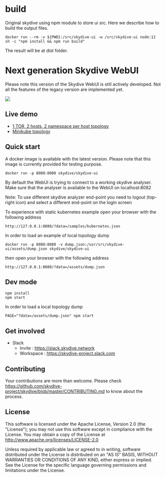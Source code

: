 # build
Original skydive using npm module to store ui src. Here we describe how to build the output files.
```
docker run --rm -v ${PWD}:/src/skydive-ui -w /src/skydive-ui node:12  sh -c "npm install && npm run build"
```
The result will be at dist folder.

# Next generation Skydive WebUI

Please note this version of the Skydive WebUI is still actively developed. 
Not all the features of the legacy version are implemented yet. 

![](https://raw.githubusercontent.com/skydive-project/skydive-ui/master/screenshot.png)

## Live demo

* [1 TOR, 2 hosts, 2 namespace per host topology](https://skydive-project.github.io/skydive-ui/?data=/skydive-ui/assets/simple.json)
* [Minikube topology](https://skydive-project.github.io/skydive-ui/?data=/skydive-ui/assets/kubernetes.json)

## Quick start

A docker image is available with the latest version. Please note that this image
is currently provided for testing purpose.

```
docker run -p 8080:8080 skydive/skydive-ui
```

By default the WebUI is trying to connect to a working skydive analyser. Make sure that the analyser is available to the WebUI on localhost:8082

Note: To use different skydive analyzer end-point you need to logout (top-right icon) and select a different end-point on the login screen  

To experience with static kubernetes example open your browser with the following address

```
http://127.0.0.1:8080/?data=/samples/kubernetes.json
```

In order to load an example of local topology dump

```
docker run -p 8080:8080 -v dump.json:/usr/src/skydive-ui/assets/dump.json skydive/skydive-ui
```

then open your browser with the following address

```
http://127.0.0.1:8080/?data=/assets/dump.json
```

## Dev mode

```
npm install
npm start
```

In order to load a local topology dump

```
PAGE="?data=/assets/dump.json" npm start 
```

## Get involved

* Slack
    * Invite : https://slack.skydive.network
    * Workspace : https://skydive-project.slack.com

## Contributing

Your contributions are more than welcome. Please check
https://github.com/skydive-project/skydive/blob/master/CONTRIBUTING.md
to know about the process.

## License

This software is licensed under the Apache License, Version 2.0 (the
"License"); you may not use this software except in compliance with the
License.
You may obtain a copy of the License at http://www.apache.org/licenses/LICENSE-2.0

Unless required by applicable law or agreed to in writing, software
distributed under the License is distributed on an "AS IS" BASIS,
WITHOUT WARRANTIES OR CONDITIONS OF ANY KIND, either express or implied.
See the License for the specific language governing permissions and
limitations under the License.
